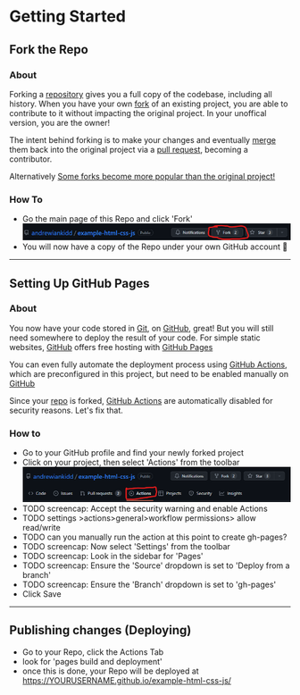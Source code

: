 # Getting Started

## Fork the Repo
### About
Forking a [repository](./glossary.md#repository--repo) gives you a full copy of the codebase, including all history. When you have your own [fork](./glossary.md#fork) of an existing project, you are able to contribute to it without impacting the original project. In your unoffical version, you are the owner!

The intent behind forking is to make your changes and eventually [merge](./glossary.md#merge) them back into the original project via a [pull request](./glossary.md#pull-request), becoming a contributor.

Alternatively [Some forks become more popular than the original project!](https://en.wikipedia.org/wiki/List_of_software_forks)

### How To
 - Go the main page of this Repo and click 'Fork'
   ![Screencap of Fork button on GitHub](/assets/img/github/fork.png)
 - You will now have a copy of the Repo under your own GitHub account 🎉

---
## Setting Up GitHub Pages
### About
You now have your code stored in [Git](./glossary.md#git), on [GitHub](./glossary.md#github), great! But you will still need somewhere to deploy the result of your code. For simple static websites, [GitHub](./glossary.md#github) offers free hosting with [GitHub Pages](./glossary.md#github-pages)

You can even fully automate the deployment process using [GitHub Actions](./glossary.md#github-actions), which are preconfigured in this project, but need to be enabled manually on [GitHub](./glossary.md#github)

Since your [repo](./glossary.md#repository--repo) is forked, [GitHub Actions](./glossary.md#github-actions) are automatically disabled for security reasons. Let's fix that.

### How to
 - Go to your GitHub profile and find your newly forked project
 - Click on your project, then select 'Actions' from the toolbar
   ![Screencap of Fork button on GitHub](/assets/img/github/actions.png)
 - TODO screencap: Accept the security warning and enable Actions
 - TODO settings >actions>general>workflow permissions> allow read/write
 - TODO can you manually run the action at this point to create gh-pages?
 - TODO screencap: Now select 'Settings' from the toolbar
 - TODO screencap: Look in the sidebar for 'Pages'
 - TODO screencap: Ensure the 'Source' dropdown is set to 'Deploy from a branch'
 - TODO screencap: Ensure the 'Branch' dropdown is set to 'gh-pages'
 - Click Save

---
## Publishing changes (Deploying)
 - Go to your Repo, click the Actions Tab
 - look for 'pages build and deployment'
 - once this is done, your Repo will be deployed at https://YOURUSERNAME.github.io/example-html-css-js/